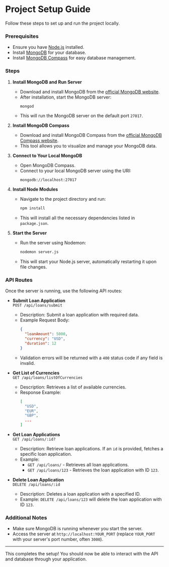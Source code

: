 # Project Setup Guide

Follow these steps to set up and run the project locally.

### Prerequisites
- Ensure you have [Node.js](https://nodejs.org/) installed.
- Install [MongoDB](https://www.mongodb.com/) for your database.
- Install [MongoDB Compass](https://www.mongodb.com/products/compass) for easy database management.

### Steps

1. **Install MongoDB and Run Server**
   - Download and install MongoDB from the [official MongoDB website](https://www.mongodb.com/try/download/community).
   - After installation, start the MongoDB server:
     ```bash
     mongod
     ```
   - This will run the MongoDB server on the default port `27017`.

2. **Install MongoDB Compass**
   - Download and install MongoDB Compass from the [official MongoDB Compass website](https://www.mongodb.com/products/compass).
   - This tool allows you to visualize and manage your MongoDB data.

3. **Connect to Your Local MongoDB**
   - Open MongoDB Compass.
   - Connect to your local MongoDB server using the URI:
     ```
     mongodb://localhost:27017
     ```

4. **Install Node Modules**
   - Navigate to the project directory and run:
     ```bash
     npm install
     ```
   - This will install all the necessary dependencies listed in `package.json`.

5. **Start the Server**
   - Run the server using Nodemon:
     ```bash
     nodemon server.js
     ```
   - This will start your Node.js server, automatically restarting it upon file changes.

### API Routes

Once the server is running, use the following API routes:

- **Submit Loan Application**  
  `POST /api/loans/submit`  
  - Description: Submit a loan application with required data.
  - Example Request Body:
    ```json
    {
      "loanAmount": 5000,
      "currency": "USD",
      "duration": 12
    }
    ```
  - Validation errors will be returned with a `400` status code if any field is invalid.

- **Get List of Currencies**  
  `GET /api/loans/listOfCurrencies`  
  - Description: Retrieves a list of available currencies.
  - Response Example:
    ```json
    [
      "USD",
      "EUR",
      "GBP",
      ...
    ]
    ```

- **Get Loan Applications**  
  `GET /api/loans/:id?`  
  - Description: Retrieve loan applications. If an `id` is provided, fetches a specific loan application.
  - Example:
    - `GET /api/loans/` - Retrieves all loan applications.
    - `GET /api/loans/123` - Retrieves the loan application with ID `123`.

- **Delete Loan Application**  
  `DELETE /api/loans/:id`  
  - Description: Deletes a loan application with a specified ID.
  - Example: `DELETE /api/loans/123` will delete the loan application with ID `123`.

### Additional Notes
- Make sure MongoDB is running whenever you start the server.
- Access the server at `http://localhost:YOUR_PORT` (replace `YOUR_PORT` with your server's port number, often `3000`).

---

This completes the setup! You should now be able to interact with the API and database through your application.
